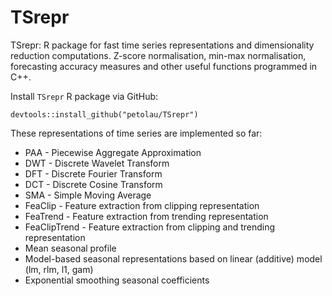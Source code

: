# TSrepr
 TSrepr: R package for fast time series representations and dimensionality reduction computations. Z-score normalisation, min-max normalisation, forecasting accuracy measures and other useful functions programmed in C++.

Install `TSrepr` R package via GitHub:

`
devtools::install_github("petolau/TSrepr")
`

These representations of time series are implemented so far:
 * PAA - Piecewise Aggregate Approximation
 * DWT - Discrete Wavelet Transform
 * DFT - Discrete Fourier Transform
 * DCT - Discrete Cosine Transform
 * SMA - Simple Moving Average
 * FeaClip - Feature extraction from clipping representation
 * FeaTrend - Feature extraction from trending representation
 * FeaClipTrend - Feature extraction from clipping and trending representation
 * Mean seasonal profile
 * Model-based seasonal representations based on linear (additive) model (lm, rlm, l1, gam)
 * Exponential smoothing seasonal coefficients
